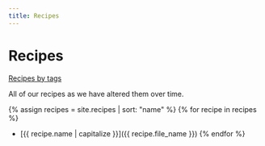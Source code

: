```yaml
---
title: Recipes
---
```

# Recipes
[Recipes by tags](tags.html)

All of our recipes as we have altered them over time.

{% assign recipes = site.recipes | sort: "name" %}
{% for recipe in recipes %}
  * [{{ recipe.name | capitalize }}]({{ recipe.file_name }})
{% endfor %}
